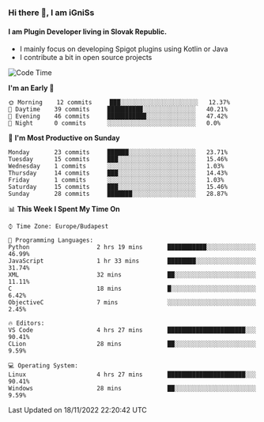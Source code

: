 ### Hi there 👋, I am iGniSs

#### I am Plugin Developer living in Slovak Republic.
- I mainly focus on developing Spigot plugins using Kotlin or Java
- I contribute a bit in open source projects

<!--START_SECTION:waka-->
![Code Time](http://img.shields.io/badge/Code%20Time-963%20hrs%2047%20mins-blue)

**I'm an Early 🐤** 

```text
🌞 Morning    12 commits     ███░░░░░░░░░░░░░░░░░░░░░░   12.37% 
🌆 Daytime    39 commits     ██████████░░░░░░░░░░░░░░░   40.21% 
🌃 Evening    46 commits     ███████████░░░░░░░░░░░░░░   47.42% 
🌙 Night      0 commits      ░░░░░░░░░░░░░░░░░░░░░░░░░   0.0%

```
📅 **I'm Most Productive on Sunday** 

```text
Monday       23 commits     ██████░░░░░░░░░░░░░░░░░░░   23.71% 
Tuesday      15 commits     ███░░░░░░░░░░░░░░░░░░░░░░   15.46% 
Wednesday    1 commits      ░░░░░░░░░░░░░░░░░░░░░░░░░   1.03% 
Thursday     14 commits     ███░░░░░░░░░░░░░░░░░░░░░░   14.43% 
Friday       1 commits      ░░░░░░░░░░░░░░░░░░░░░░░░░   1.03% 
Saturday     15 commits     ███░░░░░░░░░░░░░░░░░░░░░░   15.46% 
Sunday       28 commits     ███████░░░░░░░░░░░░░░░░░░   28.87%

```


📊 **This Week I Spent My Time On** 

```text
⌚︎ Time Zone: Europe/Budapest

💬 Programming Languages: 
Python                   2 hrs 19 mins       ███████████░░░░░░░░░░░░░░   46.99% 
JavaScript               1 hr 33 mins        ████████░░░░░░░░░░░░░░░░░   31.74% 
XML                      32 mins             ██░░░░░░░░░░░░░░░░░░░░░░░   11.11% 
C                        18 mins             █░░░░░░░░░░░░░░░░░░░░░░░░   6.42% 
ObjectiveC               7 mins              ░░░░░░░░░░░░░░░░░░░░░░░░░   2.45%

🔥 Editors: 
VS Code                  4 hrs 27 mins       ██████████████████████░░░   90.41% 
CLion                    28 mins             ██░░░░░░░░░░░░░░░░░░░░░░░   9.59%

💻 Operating System: 
Linux                    4 hrs 27 mins       ██████████████████████░░░   90.41% 
Windows                  28 mins             ██░░░░░░░░░░░░░░░░░░░░░░░   9.59%

```


 Last Updated on 18/11/2022 22:20:42 UTC
<!--END_SECTION:waka-->